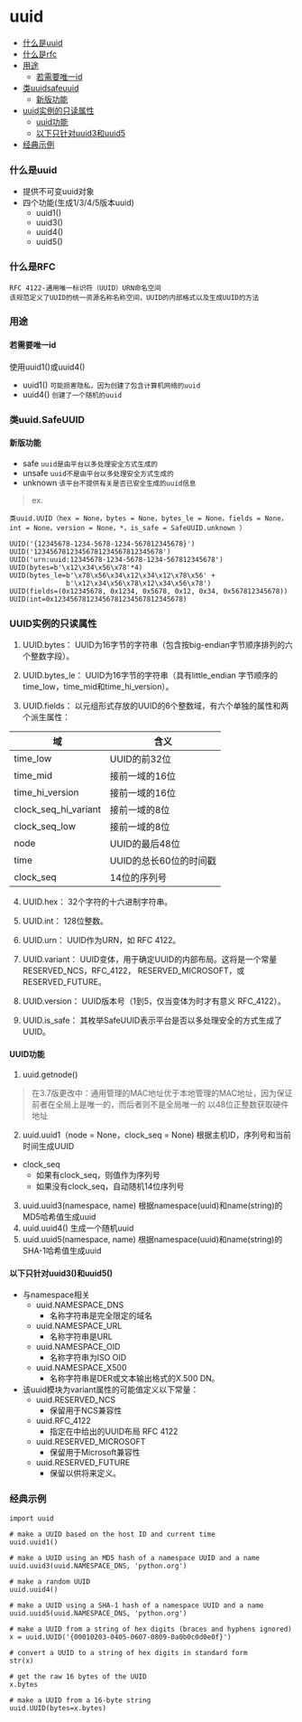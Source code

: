# uuid

- [什么是uuid](#什么是uuid)
- [什么是rfc](#什么是rfc)
- [用途](#用途)
  - [若需要唯一id](#若需要唯一id)
- [类uuidsafeuuid](#类uuidsafeuuid)
  - [新版功能](#新版功能)
- [uuid实例的只读属性](#uuid实例的只读属性)
  - [uuid功能](#uuid功能)
  - [以下只针对uuid3和uuid5](#以下只针对uuid3和uuid5)
- [经典示例](#经典示例)


### 什么是uuid
- 提供不可变uuid对象
- 四个功能(生成1/3/4/5版本uuid)
    - uuid1()
    - uuid3()
    - uuid4()
    - uuid5()
### 什么是RFC
```
RFC 4122-通用唯一标识符（UUID）URN命名空间
该规范定义了UUID的统一资源名称名称空间，UUID的内部格式以及生成UUID的方法
```
### 用途
#### 若需要唯一id
使用uuid1()或uuid4()
- uuid1()
`可能损害隐私，因为创建了包含计算机网络的uuid`
- uuid4()
`创建了一个随机的uuid`
### 类uuid.SafeUUID
#### 新版功能
- safe
`uuid是由平台以多处理安全方式生成的`
- unsafe
`uuid不是由平台以多处理安全方式生成的`
- unknown
`该平台不提供有关是否已安全生成的uuid信息`
> ex.
```
类uuid.UUID（hex = None，bytes = None，bytes_le = None，fields = None，int = None，version = None，*，is_safe = SafeUUID.unknown ）
```
```
UUID('{12345678-1234-5678-1234-567812345678}')
UUID('12345678123456781234567812345678')
UUID('urn:uuid:12345678-1234-5678-1234-567812345678')
UUID(bytes=b'\x12\x34\x56\x78'*4)
UUID(bytes_le=b'\x78\x56\x34\x12\x34\x12\x78\x56' +
              b'\x12\x34\x56\x78\x12\x34\x56\x78')
UUID(fields=(0x12345678, 0x1234, 0x5678, 0x12, 0x34, 0x567812345678))
UUID(int=0x12345678123456781234567812345678)
```

### UUID实例的只读属性
1. UUID.bytes：
UUID为16字节的字符串（包含按big-endian字节顺序排列的六个整数字段）。

2. UUID.bytes_le：
UUID为16字节的字符串（具有little_endian 字节顺序的time_low，time_mid和time_hi_version）。

3. UUID.fields：
以元组形式存放的UUID的6个整数域，有六个单独的属性和两个派生属性：

|  域   |  含义  |
|  ----  | ----  |
| time_low  | UUID的前32位 |
| time_mid  | 接前一域的16位 |
| time_hi_version  | 接前一域的16位 |
| clock_seq_hi_variant  | 接前一域的8位 |
| clock_seq_low  | 接前一域的8位 |
| node  | UUID的最后48位 |
| time  | UUID的总长60位的时间戳 |
| clock_seq  | 14位的序列号 |

4. UUID.hex：
32个字符的十六进制字符串。

5. UUID.int：
128位整数。

6. UUID.urn：
UUID作为URN，如 RFC 4122。

7. UUID.variant：
UUID变体，用于确定UUID的内部布局。这将是一个常量RESERVED_NCS，RFC_4122， RESERVED_MICROSOFT，或RESERVED_FUTURE。

8. UUID.version：
UUID版本号（1到5，仅当变体为时才有意义 RFC_4122）。

9. UUID.is_safe：
其枚举SafeUUID表示平台是否以多处理安全的方式生成了UUID。

#### UUID功能
1. uuid.getnode()
> 在3.7版更改中：通用管理的MAC地址优于本地管理的MAC地址，因为保证前者在全局上是唯一的，而后者则不是全局唯一的
以48位正整数获取硬件地址
2. uuid.uuid1（node = None，clock_seq = None)
根据主机ID，序列号和当前时间生成UUID
- clock_seq
    - 如果有clock_seq，则值作为序列号
    - 如果没有clock_seq，自动随机14位序列号
3. uuid.uuid3(namespace, name)
根据namespace(uuid)和name(string)的MD5哈希值生成uuid
4. uuid.uuid4()
生成一个随机uuid
5. uuid.uuid5(namespace, name)
根据namespace(uuid)和name(string)的SHA-1哈希值生成uuid

#### 以下只针对uuid3()和uuid5()
- 与namespace相关
    - uuid.NAMESPACE_DNS
        - 名称字符串是完全限定的域名
    - uuid.NAMESPACE_URL
        - 名称字符串是URL
    - uuid.NAMESPACE_OID
        - 名称字符串为ISO OID
    - uuid.NAMESPACE_X500
        - 名称字符串是DER或文本输出格式的X.500 DN。
- 该uuid模块为variant属性的可能值定义以下常量：
    - uuid.RESERVED_NCS
        - 保留用于NCS兼容性
    - uuid.RFC_4122
        - 指定在中给出的UUID布局 RFC 4122
    - uuid.RESERVED_MICROSOFT
        - 保留用于Microsoft兼容性
    - uuid.RESERVED_FUTURE
        - 保留以供将来定义。

### 经典示例
```
import uuid

# make a UUID based on the host ID and current time
uuid.uuid1()

# make a UUID using an MD5 hash of a namespace UUID and a name
uuid.uuid3(uuid.NAMESPACE_DNS, 'python.org')

# make a random UUID
uuid.uuid4()

# make a UUID using a SHA-1 hash of a namespace UUID and a name
uuid.uuid5(uuid.NAMESPACE_DNS, 'python.org')

# make a UUID from a string of hex digits (braces and hyphens ignored)
x = uuid.UUID('{00010203-0405-0607-0809-0a0b0c0d0e0f}')

# convert a UUID to a string of hex digits in standard form
str(x)

# get the raw 16 bytes of the UUID
x.bytes

# make a UUID from a 16-byte string
uuid.UUID(bytes=x.bytes)
```
